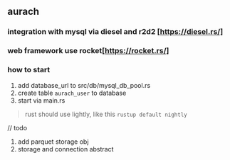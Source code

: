 ## aurach
### integration with mysql via diesel and r2d2 [https://diesel.rs/]
### web framework use rocket[https://rocket.rs/]
### how to start
1. add database_url to src/db/mysql_db_pool.rs
2. create table `aurach_user` to database
3. start via main.rs
> rust should use lightly, like this `rustup default nightly`

// todo
1. add parquet storage obj
2. storage and connection abstract